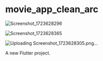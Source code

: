 # movie_app_clean_arc

![Screenshot_1723628296](https://github.com/user-attachments/assets/525da2c5-5527-446e-a92f-be515271beb1)

![Screenshot_1723628365](https://github.com/user-attachments/assets/0967d98f-a231-4b4f-b65f-18abe2fdf96e)

![Uploading Screenshot_1723628305.png…]()

A new Flutter project.
